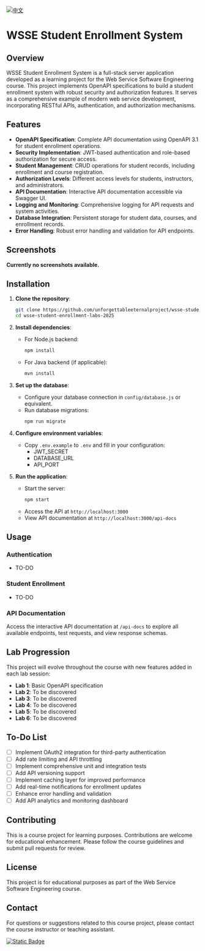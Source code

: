 [![中文](https://img.shields.io/badge/中文-README-blue)](README_zh_tw.md)

# WSSE Student Enrollment System

## Overview

WSSE Student Enrollment System is a full-stack server application developed as a learning project for the Web Service Software Engineering course. This project implements OpenAPI specifications to build a student enrollment system with robust security and authorization features. It serves as a comprehensive example of modern web service development, incorporating RESTful APIs, authentication, and authorization mechanisms.

## Features

* **OpenAPI Specification**: Complete API documentation using OpenAPI 3.1 for student enrollment operations.
* **Security Implementation**: JWT-based authentication and role-based authorization for secure access.
* **Student Management**: CRUD operations for student records, including enrollment and course registration.
* **Authorization Levels**: Different access levels for students, instructors, and administrators.
* **API Documentation**: Interactive API documentation accessible via Swagger UI.
* **Logging and Monitoring**: Comprehensive logging for API requests and system activities.
* **Database Integration**: Persistent storage for student data, courses, and enrollment records.
* **Error Handling**: Robust error handling and validation for API endpoints.

## Screenshots

**Currently no screenshots available.**

## Installation

1. **Clone the repository**:

   ```bash
   git clone https://github.com/unforgettableeternalproject/wsse-student-enrollment-labs-2025
   cd wsse-student-enrollment-labs-2025
   ```

2. **Install dependencies**:

   * For Node.js backend:
     ```bash
     npm install
     ```
   * For Java backend (if applicable):
     ```bash
     mvn install
     ```

3. **Set up the database**:

   * Configure your database connection in `config/database.js` or equivalent.
   * Run database migrations:
     ```bash
     npm run migrate
     ```

4. **Configure environment variables**:

   * Copy `.env.example` to `.env` and fill in your configuration:
     - JWT_SECRET
     - DATABASE_URL
     - API_PORT

5. **Run the application**:

   * Start the server:
     ```bash
     npm start
     ```
   * Access the API at `http://localhost:3000`
   * View API documentation at `http://localhost:3000/api-docs`

## Usage

### Authentication

 - TO-DO

### Student Enrollment

 - TO-DO

### API Documentation

Access the interactive API documentation at `/api-docs` to explore all available endpoints, test requests, and view response schemas.

## Lab Progression

This project will evolve throughout the course with new features added in each lab session:

- **Lab 1**: Basic OpenAPI specification
- **Lab 2**: To be discovered
- **Lab 3**: To be discovered
- **Lab 4**: To be discovered
- **Lab 5**: To be discovered
- **Lab 6**: To be discovered

## To-Do List

- [ ] Implement OAuth2 integration for third-party authentication
- [ ] Add rate limiting and API throttling
- [ ] Implement comprehensive unit and integration tests
- [ ] Add API versioning support
- [ ] Implement caching layer for improved performance
- [ ] Add real-time notifications for enrollment updates
- [ ] Enhance error handling and validation
- [ ] Add API analytics and monitoring dashboard

## Contributing

This is a course project for learning purposes. Contributions are welcome for educational enhancement. Please follow the course guidelines and submit pull requests for review.

## License

This project is for educational purposes as part of the Web Service Software Engineering course.

## Contact

For questions or suggestions related to this course project, please contact the course instructor or teaching assistant.

[![Static Badge](https://img.shields.io/badge/course-WSSE-blue)](mailto:course@example.com)